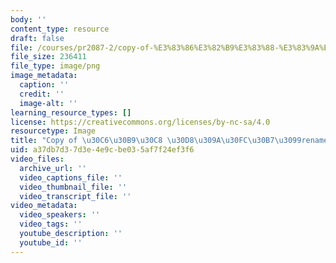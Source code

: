 ```yaml
---
body: ''
content_type: resource
draft: false
file: /courses/pr2087-2/copy-of-%E3%83%86%E3%82%B9%E3%83%88-%E3%83%9A%E3%83%BC%E3%82%B8renamed.png
file_size: 236411
file_type: image/png
image_metadata:
  caption: ''
  credit: ''
  image-alt: ''
learning_resource_types: []
license: https://creativecommons.org/licenses/by-nc-sa/4.0
resourcetype: Image
title: "Copy of \u30C6\u30B9\u30C8 \u30D8\u309A\u30FC\u30B7\u3099renamed.png"
uid: a37db7d3-7d3e-4e9c-be03-5af7f24ef3f6
video_files:
  archive_url: ''
  video_captions_file: ''
  video_thumbnail_file: ''
  video_transcript_file: ''
video_metadata:
  video_speakers: ''
  video_tags: ''
  youtube_description: ''
  youtube_id: ''
---
```

